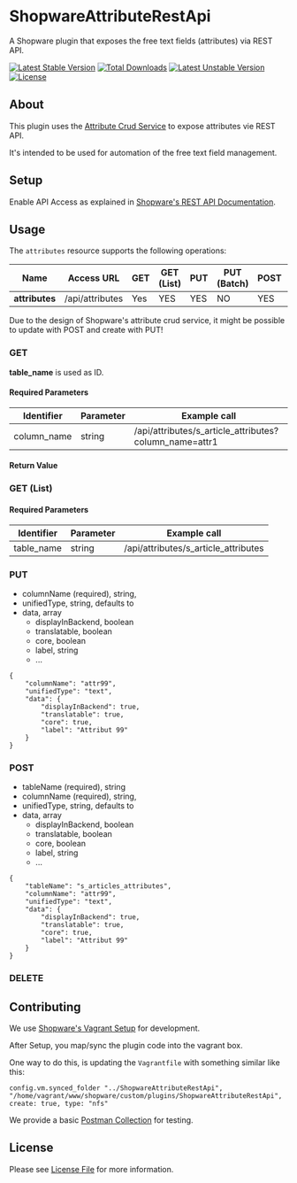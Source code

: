 # ShopwareAttributeRestApi

A Shopware plugin that exposes the free text fields (attributes) via REST API.

[![Latest Stable Version](https://poser.pugx.org/mayflower/shopware-attribute-rest-api/v/stable)](https://packagist.org/packages/mayflower/shopware-attribute-rest-api)
[![Total Downloads](https://poser.pugx.org/mayflower/shopware-attribute-rest-api/downloads)](https://packagist.org/packages/mayflower/shopware-attribute-rest-api)
[![Latest Unstable Version](https://poser.pugx.org/mayflower/shopware-attribute-rest-api/v/unstable)](https://packagist.org/packages/mayflower/shopware-attribute-rest-api)
[![License](https://poser.pugx.org/mayflower/shopware-attribute-rest-api/license)](https://packagist.org/packages/mayflower/shopware-attribute-rest-api)

## About

This plugin uses the [Attribute Crud Service](https://developers.shopware.com/developers-guide/attribute-system/) to
expose attributes vie REST API.

It's intended to be used for automation of the free text field management.

## Setup

Enable API Access as explained in
[Shopware's REST API Documentation](https://developers.shopware.com/developers-guide/rest-api/#basic-settings).

## Usage

The `attributes` resource supports the following operations:

| Name           |  Access URL     | GET    | GET (List) | PUT | PUT (Batch) | POST | DELETE | DELETE (Batch) |
|----------------|-----------------|--------|------------|-----|-------------|------|--------|----------------|
| **attributes** | /api/attributes |  Yes   | YES        | YES | NO          | YES  | YES    | NO             |

Due to the design of Shopware's attribute crud service, it might be possible to update with POST and create with PUT!

### GET

**table_name** is used as ID.

#### Required Parameters

| Identifier   | Parameter | Example call                                           |
|--------------|-----------|--------------------------------------------------------|
| column_name  | string    | /api/attributes/s_article_attributes?column_name=attr1 |

#### Return Value

### GET (List)

#### Required Parameters

| Identifier  | Parameter | Example call                         |
|-------------|-----------|--------------------------------------|
| table_name  | string    | /api/attributes/s_article_attributes |

### PUT

* columnName (required), string,
* unifiedType, string, defaults to
* data, array
    * displayInBackend, boolean
    * translatable, boolean
    * core, boolean
    * label, string
    * ...

```
{
    "columnName": "attr99",
    "unifiedType": "text",
    "data": {
        "displayInBackend": true,
        "translatable": true,
        "core": true,
        "label": "Attribut 99"
    }
}
```

### POST

* tableName (required), string
* columnName (required), string,
* unifiedType, string, defaults to
* data, array
    * displayInBackend, boolean
    * translatable, boolean
    * core, boolean
    * label, string
    * ...

```
{
    "tableName": "s_articles_attributes",
    "columnName": "attr99",
    "unifiedType": "text",
    "data": {
        "displayInBackend": true,
        "translatable": true,
        "core": true,
        "label": "Attribut 99"
    }
}
```
### DELETE

## Contributing

We use [Shopware's Vagrant Setup](https://github.com/shopwareLabs/shopware-vagrant) for development.

After Setup, you map/sync the plugin code into the vagrant box.

One way to do this, is updating the `Vagrantfile` with something similar like this:
```
config.vm.synced_folder "../ShopwareAttributeRestApi", "/home/vagrant/www/shopware/custom/plugins/ShopwareAttributeRestApi", create: true, type: "nfs"
```

We provide a basic [Postman Collection](Shopware_Attribute_REST_API.postman_collection.json) for testing.

## License

Please see [License File](LICENSE) for more information.
